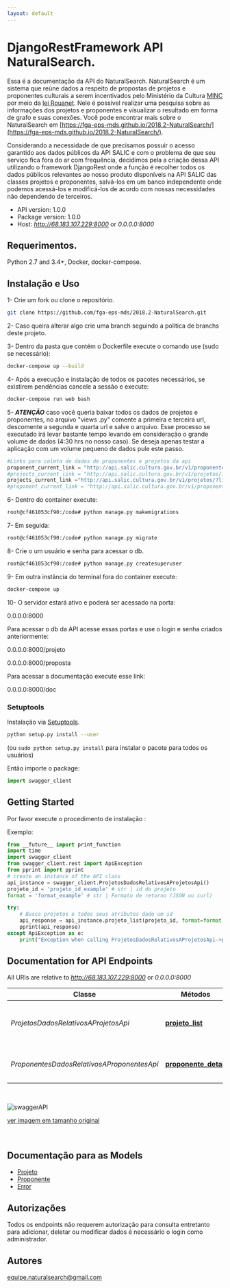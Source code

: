 ```yaml
---
layout: default
---
```


# DjangoRestFramework API NaturalSearch.
Essa é a documentação da API do NaturalSearch.  NaturalSearch é um sistema que reúne dados a respeito de propostas de projetos e proponentes culturais a serem incentivados pelo Ministério da Cultura [MINC](http://www.cultura.gov.br/) por meio da [lei Rouanet](http://rouanet.cultura.gov.br/o-que-e/). Nele é possivel realizar uma pesquisa sobre as informações dos projetos e proponentes e visualizar o resultado em forma de grafo e suas conexões.  Você pode encontrar mais sobre o NaturalSearch em [https://fga-eps-mds.github.io/2018.2-NaturalSearch/](https://fga-eps-mds.github.io/2018.2-NaturalSearch/).

Considerando a necessidade de que precisamos possuir o acesso garantido aos dados públicos da API SALIC e com o problema de que seu serviço fica fora do ar com frequência, decidimos pela a criação dessa API utilizando o framework DjangoRest onde a função é recolher todos os dados públicos relevantes ao nosso produto disponíveis na API SALIC das classes projetos e proponentes, salvá-los em um banco independente onde podemos acessá-los e modificá-los de acordo com nossas necessidades não dependendo de terceiros.


- API version: 1.0.0
- Package version: 1.0.0
- Host: *http://68.183.107.229:8000* or *0.0.0.0:8000*

## Requerimentos.

Python 2.7 and 3.4+, Docker, docker-compose.

## Instalação e Uso

1- Crie um fork ou clone o repositório.

```sh
git clone https://github.com/fga-eps-mds/2018.2-NaturalSearch.git
```

2- Caso queira alterar algo crie uma branch seguindo a política de branchs deste projeto. 

3- Dentro da pasta que contém o Dockerfile execute o comando use (sudo se necessário):
```sh
docker-compose up --build
```
4- Após a execução e instalação de todos os pacotes necessários, se existirem pendências cancele a sessão e execute:

```sh
docker-compose run web bash
```
5- ___ATENÇÃO___ caso você queria baixar todos os dados de projetos e proponentes, no arquivo "views .py" comente a primeira e terceira url, descomente a segunda e quarta url e salve o arquivo. Esse processo se executado irá levar bastante tempo levando em consideração o grande volume de dados (4:30 hrs no nosso caso). Se deseja apenas testar a aplicação com um volume pequeno de dados pule este passo.

```python
#Links para coleta de dados de proponentes e projetos da api
proponent_current_link = "http://api.salic.cultura.gov.br/v1/proponentes/?limit=100&offset=44200&format=json&"
#projects_current_link = "http://api.salic.cultura.gov.br/v1/projetos/?limit=100&format=json&"
projects_current_link ="http://api.salic.cultura.gov.br/v1/projetos/?limit=100&offset=92400&format=json&"
#proponent_current_link = "http://api.salic.cultura.gov.br/v1/proponentes/?limit=100&format=json"
```
6- Dentro do container execute:
```sh
root@cf461053cf90:/code# python manage.py makemigrations
```

7- Em seguida:
```sh
root@cf461053cf90:/code# python manage.py migrate

```
8- Crie o um usuário e senha para acessar o db.

```sh
root@cf461053cf90:/code# python manage.py createsuperuser
```

9- Em outra instância do terminal fora do container execute:
```sh
docker-compose up
```

10- O servidor estará ativo e poderá ser acessado na porta: 

0.0.0.0:8000

Para acessar o db da API acesse essas portas e use o login e senha criados anteriormente:

0.0.0.0:8000/projeto

0.0.0.0:8000/proposta

Para acessar a documentação execute esse link:

0.0.0.0:8000/doc

### Setuptools

Instalação via [Setuptools](http://pypi.python.org/pypi/setuptools).

```sh
python setup.py install --user
```
(ou `sudo python setup.py install` para instalar o pacote para todos os usuários)

Então importe o package:
```python
import swagger_client
```

## Getting Started

Por favor execute o procedimento de instalação :

Exemplo:

```python
from __future__ import print_function
import time
import swagger_client
from swagger_client.rest import ApiException
from pprint import pprint
# create an instance of the API class
api_instance = swagger_client.ProjetosDadosRelativosAProjetosApi()
projeto_id = 'projeto_id_example' # str | id do projeto
format = 'format_example' # str | Formato de retorno (JSON ou curl)

try:
    # Busca projetos e todos seus atributos dado um id
    api_response = api_instance.projeto_list(projeto_id, format=format)
    pprint(api_response)
except ApiException as e:
    print("Exception when calling ProjetosDadosRelativosAProjetosApi->projeto_list: %s\n" % e)

```

## Documentation for API Endpoints

All URIs are relative to *http://68.183.107.229:8000* or *0.0.0.0:8000*

|Classe | Métodos  | HTTP request  | Descrição
------------ | --------------- | ------------- | -------------
*ProjetosDadosRelativosAProjetosApi* | [**projeto_list**](https://fga-eps-mds.github.io/2018.2-NaturalSearch/docs/Documentacao_API/Projetos.html) | **GET** /projeto/{projeto_id} | Busca projetos e todos seus atributos dado um id
*ProponentesDadosRelativosAProponentesApi* | [**proponente_detail**](https://fga-eps-mds.github.io/2018.2-NaturalSearch/docs/Documentacao_API/DadosRelativosAProponentesApi.html) | **GET** /proponente/{proponente_id} | Busca proponentes dado um id fornecido|


<br>


![swaggerAPI](https://fga-eps-mds.github.io/2018.2-NaturalSearch/docs/images/swaggerAPI.png)

[ver imagem em tamanho original](https://fga-eps-mds.github.io/2018.2-NaturalSearch/docs/images/swaggerAPI.png)

<br>


## Documentação para as Models


 - [Projeto](https://fga-eps-mds.github.io/2018.2-NaturalSearch/docs/Documentacao_API/Projeto.html)
 - [Proponente](https://fga-eps-mds.github.io/2018.2-NaturalSearch/docs/Documentacao_API/Proponente.html)
 - [Error](https://fga-eps-mds.github.io/2018.2-NaturalSearch/docs/Documentacao_API/Error.html)


## Autorizações

Todos os endpoints não requerem autorização para consulta entretanto para adicionar, deletar ou modificar dados é necessário o login como administrador.


## Autores

equipe.naturalsearch@gmail.com

